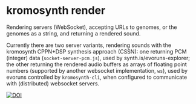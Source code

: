 # kromosynth render

Rendering servers (WebSocket), accepting URLs to genomes, or the genomes as a string, and returning a rendered sound.

Currently there are two server variants, rendering sounds with the kromosynth CPPN+DSP synthesis approach (CSSN): one returning PCM (integer) data (`socket-server-pcm.js`), used by synth.is/evoruns-explorer; the other returning the rendered audio buffers as arrays of floating point numbers (supported by another websocket implementation, `ws`), used by evoruns controlled by `kromosynth-cli`, when configured to communicate with (distributed) websocket servers.

[![DOI](https://zenodo.org/badge/662273306.svg)](https://zenodo.org/doi/10.5281/zenodo.10228908)
